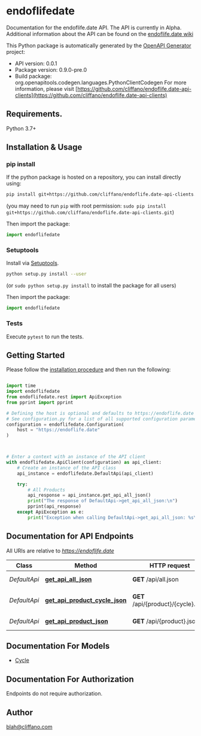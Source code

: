 # endoflifedate
Documentation for the endoflife.date API. The API is currently in Alpha. Additional information about the API can be found on the [endoflife.date wiki](https://github.com/endoflife-date/endoflife.date/wiki)

This Python package is automatically generated by the [OpenAPI Generator](https://openapi-generator.tech) project:

- API version: 0.0.1
- Package version: 0.9.0-pre.0
- Build package: org.openapitools.codegen.languages.PythonClientCodegen
For more information, please visit [https://github.com/cliffano/endoflife.date-api-clients](https://github.com/cliffano/endoflife.date-api-clients)

## Requirements.

Python 3.7+

## Installation & Usage
### pip install

If the python package is hosted on a repository, you can install directly using:

```sh
pip install git+https://github.com/cliffano/endoflife.date-api-clients.git
```
(you may need to run `pip` with root permission: `sudo pip install git+https://github.com/cliffano/endoflife.date-api-clients.git`)

Then import the package:
```python
import endoflifedate
```

### Setuptools

Install via [Setuptools](http://pypi.python.org/pypi/setuptools).

```sh
python setup.py install --user
```
(or `sudo python setup.py install` to install the package for all users)

Then import the package:
```python
import endoflifedate
```

### Tests

Execute `pytest` to run the tests.

## Getting Started

Please follow the [installation procedure](#installation--usage) and then run the following:

```python

import time
import endoflifedate
from endoflifedate.rest import ApiException
from pprint import pprint

# Defining the host is optional and defaults to https://endoflife.date
# See configuration.py for a list of all supported configuration parameters.
configuration = endoflifedate.Configuration(
    host = "https://endoflife.date"
)



# Enter a context with an instance of the API client
with endoflifedate.ApiClient(configuration) as api_client:
    # Create an instance of the API class
    api_instance = endoflifedate.DefaultApi(api_client)

    try:
        # All Products
        api_response = api_instance.get_api_all_json()
        print("The response of DefaultApi->get_api_all_json:\n")
        pprint(api_response)
    except ApiException as e:
        print("Exception when calling DefaultApi->get_api_all_json: %s\n" % e)

```

## Documentation for API Endpoints

All URIs are relative to *https://endoflife.date*

Class | Method | HTTP request | Description
------------ | ------------- | ------------- | -------------
*DefaultApi* | [**get_api_all_json**](docs/DefaultApi.md#get_api_all_json) | **GET** /api/all.json | All Products
*DefaultApi* | [**get_api_product_cycle_json**](docs/DefaultApi.md#get_api_product_cycle_json) | **GET** /api/{product}/{cycle}.json | Single cycle details
*DefaultApi* | [**get_api_product_json**](docs/DefaultApi.md#get_api_product_json) | **GET** /api/{product}.json | Get All Details


## Documentation For Models

 - [Cycle](docs/Cycle.md)


<a id="documentation-for-authorization"></a>
## Documentation For Authorization

Endpoints do not require authorization.


## Author

blah@cliffano.com


